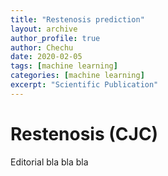 ```yaml
---
title: "Restenosis prediction"
layout: archive
author_profile: true
author: Chechu
date: 2020-02-05
tags: [machine learning]
categories: [machine learning]
excerpt: "Scientific Publication"
---
```

# Restenosis (CJC)

Editorial bla bla bla